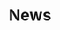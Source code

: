 ---
title: News
summary: What's going on at Partnership Place?
description: Explore our most recent news.
---